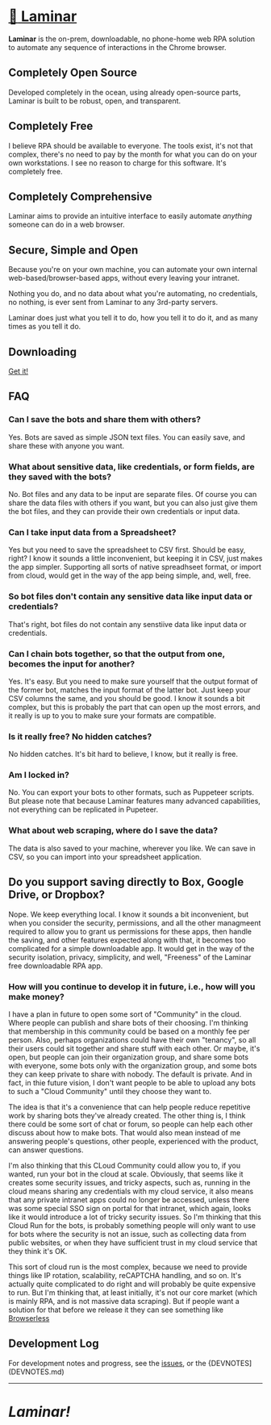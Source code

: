 # [:ocean: Laminar](https://github.com/dosyago/laminar)

**Laminar** is the on-prem, downloadable, no phone-home web RPA solution to automate any sequence of interactions in the Chrome browser.

## Completely Open Source

Developed completely in the ocean, using already open-source parts, Laminar is built to be robust, open, and transparent.

## Completely Free

I believe RPA should be available to everyone. The tools exist, it's not that complex, there's no need to pay by the month for what you can do on your own workstations. I see no reason to charge for this software. It's completely free. 

## Completely Comprehensive

Laminar aims to provide an intuitive interface to easily automate *anything* someone can do in a web browser. 

## Secure, Simple and Open

Because you're on your own machine, you can automate your own internal web-based/browser-based apps, without every leaving your intranet. 

Nothing you do, and no data about what you're automating, no credentials, no nothing, is ever sent from Laminar to any 3rd-party servers. 

Laminar does just what you tell it to do, how you tell it to do it, and as many times as you tell it do.

## Downloading

[Get it!](https://github.com/dosyago/laminar/releases)

## FAQ

### Can I save the bots and share them with others?

Yes. Bots are saved as simple JSON text files. You can easily save, and share these with anyone you want.

### What about sensitive data, like credentials, or form fields, are they saved with the bots?

No. Bot files and any data to be input are separate files. Of course you can share the data files with others if you want, but you can also just give them the bot files, and they can provide their own credentials or input data.

### Can I take input data from a Spreadsheet?

Yes but you need to save the spreadsheet to CSV first. Should be easy, right? I know it sounds a little inconvenient, but keeping it in CSV, just makes the app simpler. Supporting all sorts of native spreadhseet format, or import from cloud, would get in the way of the app being simple, and, well, free.

### So bot files don't contain any sensitive data like input data or credentials?

That's right, bot files do not contain any senstiive data like input data or credentials.

### Can I chain bots together, so that the output from one, becomes the input for another?

Yes. It's easy. But you need to make sure yourself that the output format of the former bot, matches the input format of the latter bot. Just keep your CSV columns the same, and you should be good. I know it sounds a bit complex, but this is probably the part that can open up the most errors, and it really is up to you to make sure your formats are compatible. 

### Is it really free? No hidden catches?

No hidden catches. It's bit hard to believe, I know, but it really is free.

### Am I locked in?

No. You can export your bots to other formats, such as Puppeteer scripts. But please note that because Laminar features many advanced capabilities, not everything can be replicated in Pupeteer.

### What about web scraping, where do I save the data?

The data is also saved to your machine, wherever you like. We can save in CSV, so you can import into your spreadsheet application.

## Do you support saving directly to Box, Google Drive, or Dropbox?

Nope. We keep everything local. I know it sounds a bit inconvenient, but when you consider the security, permissions, and all the other managmeent required to allow you to grant us permissions for these apps, then handle the saving, and other features expected along with that, it becomes too complicated for a simple downloadable app. It would get in the way of the security isolation, privacy, simplicity, and well, "Freeness" of the Laminar free downloadable RPA app.

### How will you continue to develop it in future, i.e., how will you make money?

I have a plan in future to open some sort of "Community" in the cloud. Where people can publish and share bots of their choosing. I'm thinking that membership in this community could be based on a monthly fee per person. Also, perhaps organizations could have their own "tenancy", so all their users could sit together and share stuff with each other. Or maybe, it's open, but people can join their organization group, and share some bots with everyone, some bots only with the organization group, and some bots they can keep private to share with nobody. The default is private. And in fact, in thie future vision, I don't want people to be able to upload any bots to such a "Cloud Community" until they choose they want to. 

The idea is that it's a convenience that can help people reduce repetitive work by sharing bots they've already created. The other thing is, I think there could be some sort of chat or forum, so people can help each other discuss about how to make bots. That would also mean instead of me answering people's questions, other people, experienced with the product, can answer questions. 

I'm also thinking that this CLoud Community could allow you to, if you wanted, run your bot in the cloud at scale. Obviously, that seems like it creates some security issues, and tricky aspects, such as, running in the cloud means sharing any credentials with my cloud service, it also means that any private intranet apps could no longer be accessed, unless there was some special SSO sign on portal for that intranet, which again, looks like it would introduce a lot of tricky security issues. So I'm thinking that this Cloud Run for the bots, is probably something people will only want to use for bots where the security is not an issue, such as collecting data from public websites, or when they have sufficient trust in my cloud service that they think it's OK. 

This sort of cloud run is the most complex, because we need to provide things like IP rotation, scalability, reCAPTCHA handling, and so on. It's actually quite complicated to do right and will probably be quite expensive to run. But I'm thinking that, at least initially, it's not our core market (which is mainly RPA, and is not massive data scraping). But if people want a solution for that before we release it they can see something like [Browserless](https://github.com/browserless)

## Development Log

For development notes and progress, see the [issues](issues), or the {DEVNOTES](DEVNOTES.md)



-------

# *Laminar!*
